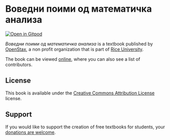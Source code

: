 # Воведни поими од математичка анализа

[![Open in Gitpod](https://gitpod.io/button/open-in-gitpod.svg)](https://gitpod.io/from-referrer/)

_Воведни поими од математичка анализа_ is a textbook published by [OpenStax](https://openstax.org/), a non profit organization that is part of [Rice University](https://www.rice.edu/).

The book can be viewed [online](https://github.com/cnx-user-books/cnxbook-vovedni-poimi-od-matematichka-analiza/releases/latest), where you can also see a list of contributors.

## License
This book is available under the [Creative Commons Attribution License](./LICENSE) license.

## Support
If you would like to support the creation of free textbooks for students, your [donations are welcome](https://riceconnect.rice.edu/donation/support-openstax-banner).
